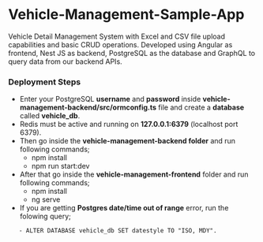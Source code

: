# Vehicle-Management-Sample-App
Vehicle Detail Management System with Excel and CSV file upload capabilities and basic CRUD operations. Developed using Angular as frontend, Nest JS as backend, PostgreSQL as the database and GraphQL to query data from our backend APIs.

### Deployment Steps
* Enter your PostgreSQL **username** and **password** inside **vehicle-management-backend/src/ormconfig.ts** file and create a **database** called **vehicle_db**.
* Redis must be active and running on **127.0.0.1:6379** (localhost port 6379).
* Then go inside the **vehicle-management-backend folder** and run following commands;
    * npm install
    * npm run start:dev
* After that go inside the **vehicle-management-frontend** folder and run following commands;
    * npm install
    * ng serve
* If you are getting **Postgres date/time out of range** error, run the folowing query;
 ```diff
    - ALTER DATABASE vehicle_db SET datestyle TO "ISO, MDY".
 ```
    
